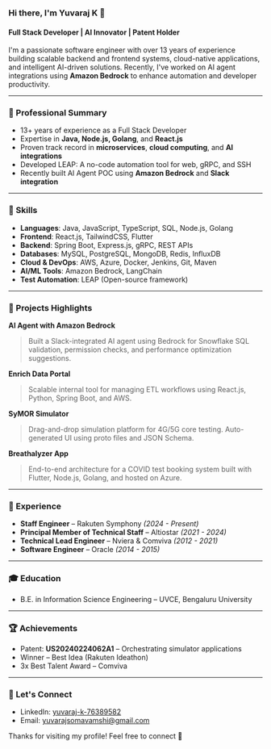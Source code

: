 ### Hi there, I'm Yuvaraj K 👋

#### Full Stack Developer | AI Innovator | Patent Holder

I'm a passionate software engineer with over 13 years of experience building scalable backend and frontend systems, cloud-native applications, and intelligent AI-driven solutions. Recently, I've worked on AI agent integrations using **Amazon Bedrock** to enhance automation and developer productivity.

---

### 🌟 Professional Summary
- 13+ years of experience as a Full Stack Developer
- Expertise in **Java, Node.js, Golang**, and **React.js**
- Proven track record in **microservices**, **cloud computing**, and **AI integrations**
- Developed LEAP: A no-code automation tool for web, gRPC, and SSH
- Recently built AI Agent POC using **Amazon Bedrock** and **Slack integration**

---

### 🔧 Skills
- **Languages**: Java, JavaScript, TypeScript, SQL, Node.js, Golang
- **Frontend**: React.js, TailwindCSS, Flutter
- **Backend**: Spring Boot, Express.js, gRPC, REST APIs
- **Databases**: MySQL, PostgreSQL, MongoDB, Redis, InfluxDB
- **Cloud & DevOps**: AWS, Azure, Docker, Jenkins, Git, Maven
- **AI/ML Tools**: Amazon Bedrock, LangChain
- **Test Automation**: LEAP (Open-source framework)

---

### 🚀 Projects Highlights
**AI Agent with Amazon Bedrock**  
> Built a Slack-integrated AI agent using Bedrock for Snowflake SQL validation, permission checks, and performance optimization suggestions.

**Enrich Data Portal**  
> Scalable internal tool for managing ETL workflows using React.js, Python, Spring Boot, and AWS.

**SyMOR Simulator**  
> Drag-and-drop simulation platform for 4G/5G core testing. Auto-generated UI using proto files and JSON Schema.

**Breathalyzer App**  
> End-to-end architecture for a COVID test booking system built with Flutter, Node.js, Golang, and hosted on Azure.

---

### 💼 Experience
- **Staff Engineer** – Rakuten Symphony *(2024 - Present)*
- **Principal Member of Technical Staff** – Altiostar *(2021 - 2024)*
- **Technical Lead Engineer** – Nviera & Comviva *(2012 - 2021)*
- **Software Engineer** – Oracle *(2014 - 2015)*

---

### 🎓 Education
- B.E. in Information Science Engineering – UVCE, Bengaluru University

---

### 🏆 Achievements
- Patent: **US20240224062A1** – Orchestrating simulator applications
- Winner – Best Idea (Rakuten Ideathon)
- 3x Best Talent Award – Comviva

---

### 📅 Let's Connect
- LinkedIn: [yuvaraj-k-76389582](https://www.linkedin.com/in/yuvaraj-k-76389582)
- Email: yuvarajsomavamshi@gmail.com

Thanks for visiting my profile! Feel free to connect 🚀

